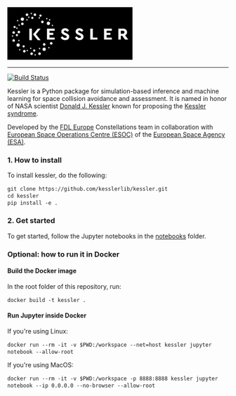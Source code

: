 <div align="left">
  <a href="https://github.com/kesslerlib/kessler"> <img height="120px" src="docs/kessler_logo.png"></a>
</div>

-----------------------------------------
[![Build Status](https://github.com/kesslerlib/kessler/workflows/build/badge.svg)](https://github.com/kesslerlib/kessler/actions)

Kessler is a Python package for simulation-based inference and machine learning for space collision avoidance and assessment. It is named in honor of NASA scientist [Donald J. Kessler](https://en.wikipedia.org/wiki/Donald_J._Kessler) known for proposing the [Kessler syndrome](https://en.wikipedia.org/wiki/Kessler_syndrome).

Developed by the [FDL Europe](https://fdleurope.org/) Constellations team in collaboration with [European Space Operations Centre (ESOC)](http://www.esa.int/esoc) of the [European Space Agency (ESA)](http://www.esa.int).




### 1. How to install

To install kessler, do the following:

```
git clone https://github.com/kesslerlib/kessler.git
cd kessler
pip install -e .
```

### 2. Get started

To get started, follow the Jupyter notebooks in the [notebooks](https://github.com/kesslerlib/kessler/-/tree/master/notebooks) folder.


### Optional: how to run it in Docker

#### Build the Docker image

In the root folder of this repository, run:
```
docker build -t kessler .
```

#### Run Jupyter inside Docker

If you're using Linux:
```
docker run --rm -it -v $PWD:/workspace --net=host kessler jupyter notebook --allow-root
```

If you're using MacOS:
```
docker run --rm -it -v $PWD:/workspace -p 8888:8888 kessler jupyter notebook --ip 0.0.0.0 --no-browser --allow-root
```
